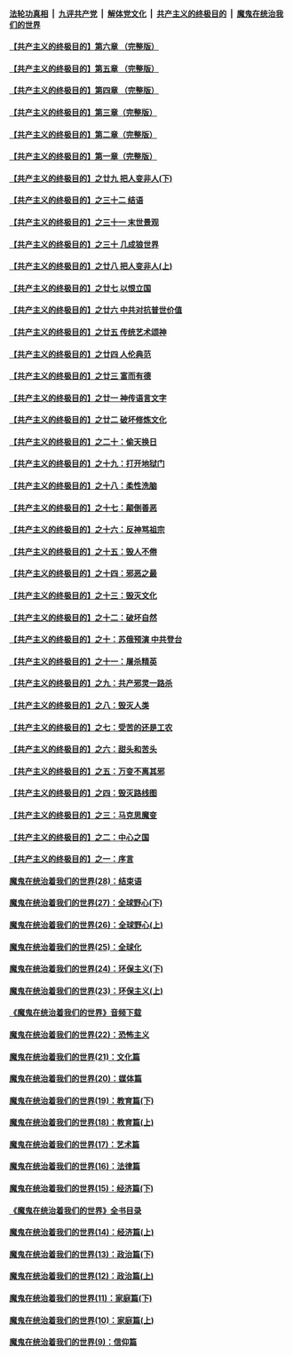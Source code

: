 ####  [法轮功真相](../../../../basic/blob/master/README.md?t=10150052) &nbsp;|&nbsp; [九评共产党](../../../../9ping.md/blob/master/README.md?t=10150052) &nbsp;|&nbsp; [解体党文化](../../../../jtdwh.md/blob/master/README.md?t=10150052)  &nbsp;|&nbsp; [共产主义的终极目的](../../../../gczydzjmd.md/blob/master/README.md?t=10150052) &nbsp;|&nbsp; [魔鬼在统治我们的世界](../../../../mgztzwmdsj.md/blob/master/README.md?t=10150052) 

#### [【共产主义的终极目的】第六章 （完整版）](../pages/nsc422/n11428913.md?t=10150052) 

#### [【共产主义的终极目的】第五章 （完整版）](../pages/nsc422/n11428912.md?t=10150052) 

#### [【共产主义的终极目的】第四章 （完整版）](../pages/nsc422/n11428907.md?t=10150052) 

#### [【共产主义的终极目的】第三章（完整版）](../pages/nsc422/n11428848.md?t=10150052) 

#### [【共产主义的终极目的】第二章（完整版）](../pages/nsc422/n11428831.md?t=10150052) 

#### [【共产主义的终极目的】第一章（完整版）](../pages/nsc422/n11417651.md?t=10150052) 

#### [【共产主义的终极目的】之廿九 把人变非人(下)](../pages/nsc422/n11344140.md?t=10150052) 

#### [【共产主义的终极目的】之三十二 结语](../pages/nsc422/n11360535.md?t=10150052) 

#### [【共产主义的终极目的】之三十一 末世景观](../pages/nsc422/n11351129.md?t=10150052) 

#### [【共产主义的终极目的】之三十 几成狼世界](../pages/nsc422/n11348280.md?t=10150052) 

#### [【共产主义的终极目的】之廿八 把人变非人(上)](../pages/nsc422/n11340492.md?t=10150052) 

#### [【共产主义的终极目的】之廿七 以恨立国](../pages/nsc422/n11336944.md?t=10150052) 

#### [【共产主义的终极目的】之廿六 中共对抗普世价值](../pages/nsc422/n11324785.md?t=10150052) 

#### [【共产主义的终极目的】之廿五 传统艺术颂神](../pages/nsc422/n11296396.md?t=10150052) 

#### [【共产主义的终极目的】之廿四 人伦典范](../pages/nsc422/n11296397.md?t=10150052) 

#### [【共产主义的终极目的】之廿三 富而有德](../pages/nsc422/n11283598.md?t=10150052) 

#### [【共产主义的终极目的】之廿一 神传语言文字](../pages/nsc422/n11263265.md?t=10150052) 

#### [【共产主义的终极目的】之廿二 破坏修炼文化](../pages/nsc422/n11245728.md?t=10150052) 

#### [【共产主义的终极目的】之二十：偷天换日](../pages/nsc422/n11238846.md?t=10150052) 

#### [【共产主义的终极目的】之十九：打开地狱门](../pages/nsc422/n11206376.md?t=10150052) 

#### [【共产主义的终极目的】之十八：柔性洗脑](../pages/nsc422/n11199994.md?t=10150052) 

#### [【共产主义的终极目的】之十七：颠倒善恶](../pages/nsc422/n11179782.md?t=10150052) 

#### [【共产主义的终极目的】之十六：反神骂祖宗](../pages/nsc422/n11166798.md?t=10150052) 

#### [【共产主义的终极目的】之十五：毁人不倦](../pages/nsc422/n11166792.md?t=10150052) 

#### [【共产主义的终极目的】之十四：邪恶之最](../pages/nsc422/n11150249.md?t=10150052) 

#### [【共产主义的终极目的】之十三：毁灭文化](../pages/nsc422/n11135227.md?t=10150052) 

#### [【共产主义的终极目的】之十二：破坏自然](../pages/nsc422/n11135214.md?t=10150052) 

#### [【共产主义的终极目的】之十：苏俄预演 中共登台](../pages/nsc422/n11118424.md?t=10150052) 

#### [【共产主义的终极目的】之十一：屠杀精英](../pages/nsc422/n11118442.md?t=10150052) 

#### [【共产主义的终极目的】之九：共产邪灵一路杀](../pages/nsc422/n11114139.md?t=10150052) 

#### [【共产主义的终极目的】之八：毁灭人类](../pages/nsc422/n11108503.md?t=10150052) 

#### [【共产主义的终极目的】之七：受苦的还是工农](../pages/nsc422/n11101809.md?t=10150052) 

#### [【共产主义的终极目的】之六：甜头和苦头](../pages/nsc422/n11096971.md?t=10150052) 

#### [【共产主义的终极目的】之五：万变不离其邪](../pages/nsc422/n11091285.md?t=10150052) 

#### [【共产主义的终极目的】之四：毁灭路线图](../pages/nsc422/n11086284.md?t=10150052) 

#### [【共产主义的终极目的】之三：马克思魔变](../pages/nsc422/n11061941.md?t=10150052) 

#### [【共产主义的终极目的】之二：中心之国](../pages/nsc422/n11047728.md?t=10150052) 

#### [【共产主义的终极目的】之一：序言](../pages/nsc422/n11086077.md?t=10150052) 

#### [魔鬼在统治着我们的世界(28)：结束语](../pages/nsc422/n10936246.md?t=10150052) 

#### [魔鬼在统治着我们的世界(27)：全球野心(下)](../pages/nsc422/n10928319.md?t=10150052) 

#### [魔鬼在统治着我们的世界(26)：全球野心(上)](../pages/nsc422/n10900318.md?t=10150052) 

#### [魔鬼在统治着我们的世界(25)：全球化](../pages/nsc422/n10788205.md?t=10150052) 

#### [魔鬼在统治着我们的世界(24)：环保主义(下)](../pages/nsc422/n10695307.md?t=10150052) 

#### [魔鬼在统治着我们的世界(23)：环保主义(上)](../pages/nsc422/n10688613.md?t=10150052) 

#### [《魔鬼在统治着我们的世界》音频下载](../pages/nsc422/n10635553.md?t=10150052) 

#### [魔鬼在统治着我们的世界(22)：恐怖主义](../pages/nsc422/n10614727.md?t=10150052) 

#### [魔鬼在统治着我们的世界(21)：文化篇](../pages/nsc422/n10597706.md?t=10150052) 

#### [魔鬼在统治着我们的世界(20)：媒体篇](../pages/nsc422/n10586579.md?t=10150052) 

#### [魔鬼在统治着我们的世界(19)：教育篇(下)](../pages/nsc422/n10564808.md?t=10150052) 

#### [魔鬼在统治着我们的世界(18)：教育篇(上)](../pages/nsc422/n10526970.md?t=10150052) 

#### [魔鬼在统治着我们的世界(17)：艺术篇](../pages/nsc422/n10499093.md?t=10150052) 

#### [魔鬼在统治着我们的世界(16)：法律篇](../pages/nsc422/n10485969.md?t=10150052) 

#### [魔鬼在统治着我们的世界(15)：经济篇(下)](../pages/nsc422/n10469975.md?t=10150052) 

#### [《魔鬼在统治着我们的世界》全书目录](../pages/nsc422/n10464261.md?t=10150052) 

#### [魔鬼在统治着我们的世界(14)：经济篇(上)](../pages/nsc422/n10457370.md?t=10150052) 

#### [魔鬼在统治着我们的世界(13)：政治篇(下)](../pages/nsc422/n10448270.md?t=10150052) 

#### [魔鬼在统治着我们的世界(12)：政治篇(上)](../pages/nsc422/n10444576.md?t=10150052) 

#### [魔鬼在统治着我们的世界(11)：家庭篇(下)](../pages/nsc422/n10440961.md?t=10150052) 

#### [魔鬼在统治着我们的世界(10)：家庭篇(上)](../pages/nsc422/n10435448.md?t=10150052) 

#### [魔鬼在统治着我们的世界(9)：信仰篇](../pages/nsc422/n10432159.md?t=10150052) 


